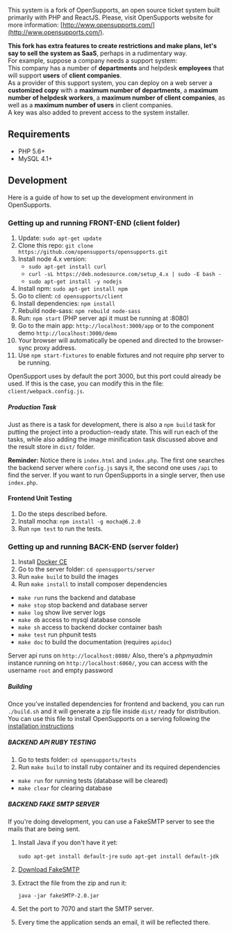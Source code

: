 This system is a fork of OpenSupports, an open source ticket system built primarily with PHP and ReactJS.
Please, visit OpenSupports website for more information: [http://www.opensupports.com/](http://www.opensupports.com/).  

**This fork has extra features to create restrictions and make plans, let's say to sell the system as SaaS**, perhaps in a rudimentary way.  
For example, suppose a company needs a support system:  
This company has a number of **departments** and helpdesk **employees** that will support **users** of **client companies**.  
As a provider of this support system, you can deploy on a web server a **customized copy** with a **maximum number of departments**, a **maximum number of helpdesk workers**, a **maximum number of client companies**, as well as a **maximum number of users** in client companies.  
A key was also added to prevent access to the system installer.

## Requirements
* PHP 5.6+
* MySQL 4.1+

## Development
Here is a guide of how to set up the development environment in OpenSupports.

### Getting up and running FRONT-END (client folder)
1. Update: `sudo apt-get update`
2. Clone this repo: `git clone https://github.com/opensupports/opensupports.git`
3. Install node 4.x version:
    - `sudo apt-get install curl`
    - `curl -sL https://deb.nodesource.com/setup_4.x | sudo -E bash -`
    - `sudo apt-get install -y nodejs`
4. Install npm: `sudo apt-get install npm`
5. Go to client: `cd opensupports/client`
6. Install dependencies: `npm install`
7. Rebuild node-sass: `npm rebuild node-sass`
8. Run: `npm start` (PHP server api it must be running at :8080)
10. Go to the main app: `http://localhost:3000/app` or to the component demo `http://localhost:3000/demo`
11. Your browser will automatically be opened and directed to the browser-sync proxy address.
12. Use `npm start-fixtures` to enable fixtures and not require php server to be running.

OpenSupport uses by default the port 3000, but this port could already be used. If this is the case, you can modify this in the file: `client/webpack.config.js`.

##### Production Task

Just as there is a task for development, there is also a `npm build` task for putting the project into a production-ready state. This will run each of the tasks, while also adding the image minification task discussed above and the result store in `dist/` folder.

**Reminder:** Notice there is `index.html` and `index.php`. The first one searches the backend server where `config.js` says it, the second one uses `/api` to find the server. If you want to run OpenSupports in a single server, then use `index.php`.

#### Frontend Unit Testing
1. Do the steps described before.
2. Install mocha: `npm install -g mocha@6.2.0`
3. Run `npm test` to run the tests.

### Getting up and running BACK-END (server folder)
1. Install [Docker CE](https://docs.docker.com/install/)
2. Go to the server folder: `cd opensupports/server`
3. Run `make build` to build the images
4. Run `make install` to install composer dependencies

- `make run` runs the backend and database
- `make stop` stop backend and database server
- `make log` show live server logs
- `make db` access to mysql database console
- `make sh` access to backend docker container bash
- `make test` run phpunit tests
- `make doc` to build the documentation (requires `apidoc`)

Server api runs on `http://localhost:8080/`
Also, there's a *phpmyadmin* instance running on `http://localhost:6060/`,
you can access with the username `root` and empty password

##### Building
Once you've installed dependencies for frontend and backend, you can run `./build.sh` and it will generate a zip file inside `dist/` ready for distribution. You can use this file to install OpenSupports on a serving following the [installation instructions](https://github.com/opensupports/opensupports/wiki/Installation)

##### BACKEND API RUBY TESTING

1. Go to tests folder: `cd opensupports/tests`
2. Run `make build` to install ruby container and its required dependencies

- `make run` for running tests (database will be cleared)
- `make clear` for clearing database

##### BACKEND FAKE SMTP SERVER
If you're doing development, you can use a FakeSMTP server to see the mails that are being sent.

1. Install Java if you don't have it yet:

     `sudo apt-get install default-jre`
     `sudo apt-get install default-jdk`

2. [Download FakeSMTP](https://nilhcem.github.io/FakeSMTP/download.html)

3. Extract the file from the zip and run it:

    `java -jar fakeSMTP-2.0.jar`

4. Set the port to 7070 and start the SMTP server.

5. Every time the application sends an email, it will be reflected there.
